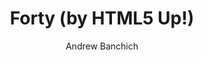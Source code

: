---
title: "Forty (by HTML5 Up!)"
github: https://github.com/andrewbanchich/Forty-Jekyll-Theme
demo: https://andrewbanchich.github.io/forty-jekyll-theme/
author: Andrew Banchich
draft: true
ssg:
  - Jekyll
cms:
  - No Cms
---
